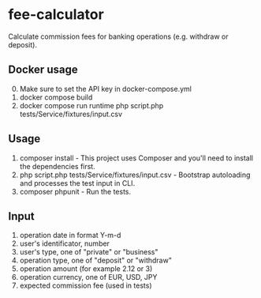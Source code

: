 # fee-calculator
Calculate commission fees for banking operations (e.g. withdraw or deposit).

## Docker usage

0. Make sure to set the API key in docker-compose.yml
1. docker compose build
2. docker compose run runtime php script.php tests/Service/fixtures/input.csv

## Usage

1. composer install - This project uses Composer and you'll need to install the dependencies first.
2. php script.php tests/Service/fixtures/input.csv - Bootstrap autoloading and processes the test input in CLI.
3. composer phpunit - Run the tests.

## Input

1. operation date in format Y-m-d
2. user's identificator, number
3. user's type, one of "private" or "business"
4. operation type, one of "deposit" or "withdraw"
5. operation amount (for example 2.12 or 3)
6. operation currency, one of EUR, USD, JPY
7. expected commission fee (used in tests)